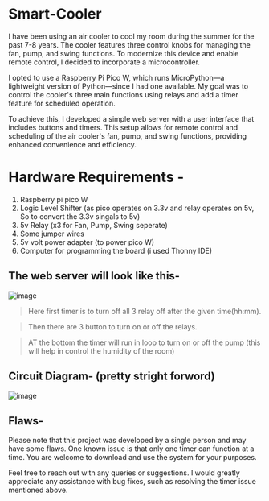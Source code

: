 # Smart-Cooler
I have been using an air cooler to cool my room during the summer for the past 7-8 years. The cooler features three control knobs for managing the fan, pump, and swing functions. To modernize this device and enable remote control, I decided to incorporate a microcontroller.

I opted to use a Raspberry Pi Pico W, which runs MicroPython—a lightweight version of Python—since I had one available. My goal was to control the cooler's three main functions using relays and add a timer feature for scheduled operation.

To achieve this, I developed a simple web server with a user interface that includes buttons and timers. This setup allows for remote control and scheduling of the air cooler's fan, pump, and swing functions, providing enhanced convenience and efficiency.


# Hardware Requirements -
1. Raspberry pi pico W
2. Logic Level Shifter (as pico operates on 3.3v and relay operates on 5v, So to convert the 3.3v singals to 5v)
3. 5v Relay (x3 for Fan, Pump, Swing seperate)
4. Some jumper wires
5. 5v volt power adapter (to power pico W)
6. Computer for programming the board (i used Thonny IDE)


## The web server will look like this-

![image](https://github.com/2602NAMAN/Smart-Cooler/assets/113130600/13efec93-9ee7-4451-8725-d6df9587e0fa)

> Here first timer is to turn off all 3 relay off after the given time(hh:mm).

> Then there are 3 button to turn on or off the relays.

> AT the bottom the timer will run in loop to turn on or off the pump (this will help in control the humidity of the room)

## Circuit Diagram- (pretty stright forword)

![image](https://github.com/2602NAMAN/Smart-Cooler/assets/113130600/36ed3e5d-a3b5-473b-abee-c979617a9c57)

## Flaws-
Please note that this project was developed by a single person and may have some flaws. One known issue is that only one timer can function at a time. You are welcome to download and use the system for your purposes.

Feel free to reach out with any queries or suggestions. I would greatly appreciate any assistance with bug fixes, such as resolving the timer issue mentioned above.
